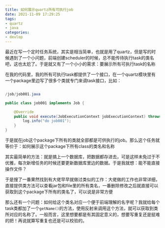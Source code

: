 ```yaml
---
title: 如何展示quartz所有可执行job
date: 2021-11-09 17:29:25
tags:
- quartz
- java
categories:
- devlop
---
```


最近在写一个定时任务系统，其实是相当简单，也就是用了quartz，但是写的时候遇到了一个小问题，前端创建scheduler的时候，总不能传待执行task的类名吧，这也太尬了。于是就又有了一个小小的需求：要展示所有可执行task的名称

在我的代码里，我的所有可执行task都提供了一个接口，在一个quartz模块里有一个package里边写了很多个类就专门来调task接口，比如：

```java

/job/job001.java

public class job001 implements Job {

    @Override
    public void execute(JobExecutionContext jobExecutionContext) throws JobExecutionException {
        log.info("do job001");
    }
}

```

于是就在job这个package下所有的类就全部都是可供执行的job。那么这个任务就等价于：如何展示这个package下所有class的类名和名称

其实最简单的方法：就是搞上一个数据库，把数据都存进去，可是这样未免过于不优雅，每次新增任务的时候还要更新数据库里边的数据。于是我就想：能不能直接操作文件？

于是搜了一番果然找到有大佬早早就做过类似的工作：大佬做的工作也非常详细，直接提供类方法可以查看jar包和file里的所有类名，一番删除修改之后就直接可以获取到这个package下所有的类名了，可以说是非常方便

那么还有一个问题：如何给这个类名对应一个便于前端理解的名字呢？我就给每个task类都加了一个`getName()`的方法，使用反射来调用这个方法，就可以获取到类所对应的名称了。一般而言，这里想要都是有其固定意义的，想要写重复还是挺难的把！再说就算写重复也还是可以校验的。